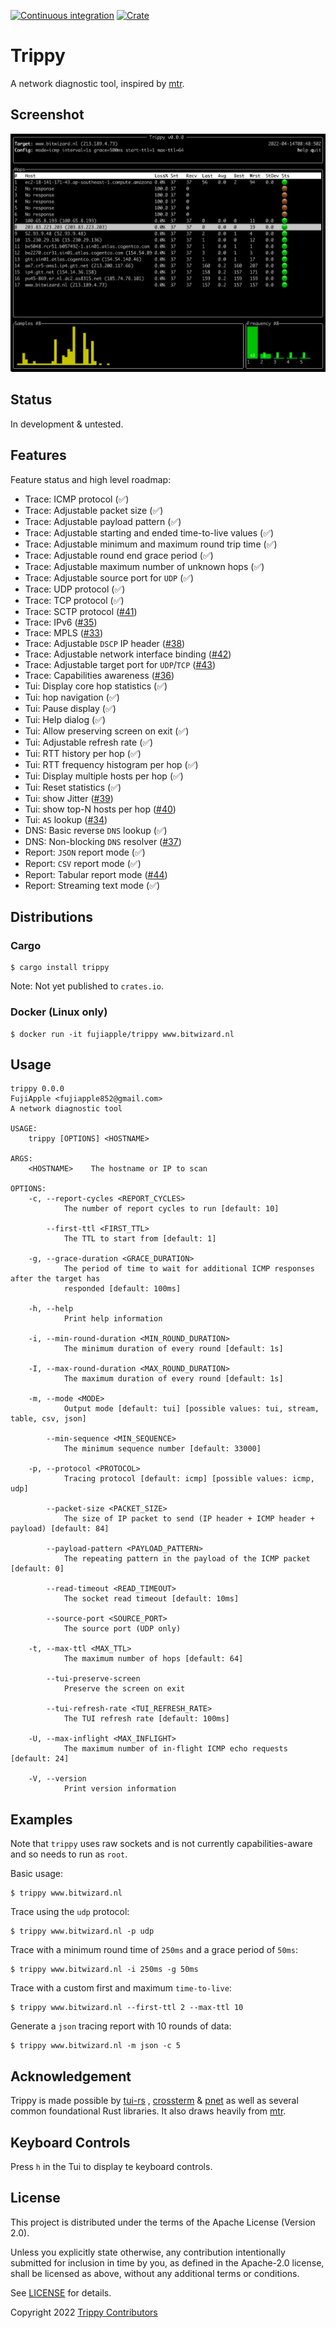 [![Continuous integration](https://github.com/fujiapple852/trippy/workflows/Continuous%20integration/badge.svg)](https://github.com/fujiapple852/trippy/actions/workflows/ci.yml)
[![Crate](https://img.shields.io/crates/v/trippy.svg)](https://crates.io/crates/trippy/0.0.0)

# Trippy

A network diagnostic tool, inspired by [mtr](https://github.com/traviscross/mtr).

## Screenshot

<img src="assets/trippy-14-04-2022.png" alt="trippy"/>

## Status

In development & untested.

## Features

Feature status and high level roadmap:

- Trace: ICMP protocol (✅)
- Trace: Adjustable packet size (✅)
- Trace: Adjustable payload pattern (✅)
- Trace: Adjustable starting and ended time-to-live values (✅)
- Trace: Adjustable minimum and maximum round trip time (✅)
- Trace: Adjustable round end grace period (✅)
- Trace: Adjustable maximum number of unknown hops (✅)
- Trace: Adjustable source port for `UDP` (✅)
- Trace: UDP protocol (✅)
- Trace: TCP protocol (✅)
- Trace: SCTP protocol ([#41](https://github.com/fujiapple852/trippy/issues/41))
- Trace: IPv6 ([#35](https://github.com/fujiapple852/trippy/issues/35))
- Trace: MPLS ([#33](https://github.com/fujiapple852/trippy/issues/33))
- Trace: Adjustable `DSCP` IP header ([#38](https://github.com/fujiapple852/trippy/issues/38))
- Trace: Adjustable network interface binding ([#42](https://github.com/fujiapple852/trippy/issues/42))
- Trace: Adjustable target port for `UDP`/`TCP` ([#43](https://github.com/fujiapple852/trippy/issues/43))
- Trace: Capabilities awareness ([#36](https://github.com/fujiapple852/trippy/issues/36))
- Tui: Display core hop statistics (✅)
- Tui: hop navigation (✅)
- Tui: Pause display (✅)
- Tui: Help dialog (✅)
- Tui: Allow preserving screen on exit (✅)
- Tui: Adjustable refresh rate (✅)
- Tui: RTT history per hop (✅)
- Tui: RTT frequency histogram per hop (✅)
- Tui: Display multiple hosts per hop (✅)
- Tui: Reset statistics (✅)
- Tui: show Jitter ([#39](https://github.com/fujiapple852/trippy/issues/39))
- Tui: show top-N hosts per hop ([#40](https://github.com/fujiapple852/trippy/issues/40))
- Tui: `AS` lookup ([#34](https://github.com/fujiapple852/trippy/issues/34))
- DNS: Basic reverse `DNS` lookup (✅)
- DNS: Non-blocking `DNS` resolver ([#37](https://github.com/fujiapple852/trippy/issues/37))
- Report: `JSON` report mode (✅)
- Report: `CSV` report mode (✅)
- Report: Tabular report mode ([#44](https://github.com/fujiapple852/trippy/issues/44))
- Report: Streaming text mode (✅)

## Distributions

### Cargo

```shell
$ cargo install trippy
```

Note: Not yet published to `crates.io`.

### Docker (Linux only)

```shell
$ docker run -it fujiapple/trippy www.bitwizard.nl
```

## Usage

```shell
trippy 0.0.0
FujiApple <fujiapple852@gmail.com>
A network diagnostic tool

USAGE:
    trippy [OPTIONS] <HOSTNAME>

ARGS:
    <HOSTNAME>    The hostname or IP to scan

OPTIONS:
    -c, --report-cycles <REPORT_CYCLES>
            The number of report cycles to run [default: 10]

        --first-ttl <FIRST_TTL>
            The TTL to start from [default: 1]

    -g, --grace-duration <GRACE_DURATION>
            The period of time to wait for additional ICMP responses after the target has 
            responded [default: 100ms]

    -h, --help
            Print help information

    -i, --min-round-duration <MIN_ROUND_DURATION>
            The minimum duration of every round [default: 1s]

    -I, --max-round-duration <MAX_ROUND_DURATION>
            The maximum duration of every round [default: 1s]

    -m, --mode <MODE>
            Output mode [default: tui] [possible values: tui, stream, table, csv, json]

        --min-sequence <MIN_SEQUENCE>
            The minimum sequence number [default: 33000]

    -p, --protocol <PROTOCOL>
            Tracing protocol [default: icmp] [possible values: icmp, udp]

        --packet-size <PACKET_SIZE>
            The size of IP packet to send (IP header + ICMP header + payload) [default: 84]

        --payload-pattern <PAYLOAD_PATTERN>
            The repeating pattern in the payload of the ICMP packet [default: 0]

        --read-timeout <READ_TIMEOUT>
            The socket read timeout [default: 10ms]

        --source-port <SOURCE_PORT>
            The source port (UDP only)

    -t, --max-ttl <MAX_TTL>
            The maximum number of hops [default: 64]

        --tui-preserve-screen
            Preserve the screen on exit

        --tui-refresh-rate <TUI_REFRESH_RATE>
            The TUI refresh rate [default: 100ms]

    -U, --max-inflight <MAX_INFLIGHT>
            The maximum number of in-flight ICMP echo requests [default: 24]

    -V, --version
            Print version information
```

## Examples

Note that `trippy` uses raw sockets and is not currently capabilities-aware and so needs to run as `root`.

Basic usage:

```shell
$ trippy www.bitwizard.nl
```

Trace using the `udp` protocol:

```shell
$ trippy www.bitwizard.nl -p udp
```

Trace with a minimum round time of `250ms` and a grace period of `50ms`:

```shell
$ trippy www.bitwizard.nl -i 250ms -g 50ms
```

Trace with a custom first and maximum `time-to-live`:

```shell
$ trippy www.bitwizard.nl --first-ttl 2 --max-ttl 10
```

Generate a `json` tracing report with 10 rounds of data:

```shell
$ trippy www.bitwizard.nl -m json -c 5
```

## Acknowledgement

Trippy is made possible by [tui-rs](https://github.com/fdehau/tui-rs)
, [crossterm](https://github.com/crossterm-rs/crossterm) & [pnet](https://github.com/libpnet/libpnet) as well as several
common foundational Rust libraries.  It also draws heavily from [mtr](https://github.com/traviscross/mtr).

## Keyboard Controls

Press `h` in the Tui to display te keyboard controls.

## License

This project is distributed under the terms of the Apache License (Version 2.0).

Unless you explicitly state otherwise, any contribution intentionally submitted for inclusion in time by you, as defined
in the Apache-2.0 license, shall be licensed as above, without any additional terms or conditions.

See [LICENSE](LICENSE) for details.

Copyright 2022 [Trippy Contributors](https://github.com/fujiapple852/trippy/graphs/contributors)